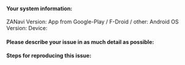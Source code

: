 #### Your system information:
ZANavi Version:
App from Google-Play / F-Droid / other:
Android OS Version:
Device:

#### Please describe your issue in as much detail as possible:

#### Steps for reproducing this issue:
